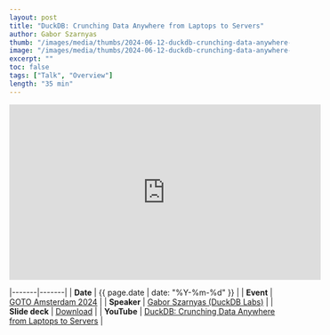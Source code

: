 ```yaml
---
layout: post
title: "DuckDB: Crunching Data Anywhere from Laptops to Servers"
author: Gabor Szarnyas
thumb: "/images/media/thumbs/2024-06-12-duckdb-crunching-data-anywhere-from-laptops-to-servers.png"
image: "/images/media/thumbs/2024-06-12-duckdb-crunching-data-anywhere-from-laptops-to-servers.png"
excerpt: ""
toc: false
tags: ["Talk", "Overview"]
length: "35 min"
---
```


<div class="video-container">
<iframe width="560" height="315" src="https://www.youtube-nocookie.com/embed/9Rdwh0rNaf0?si=7nUCLymvtVwG51nc" title="YouTube video player" frameborder="0" allow="accelerometer; autoplay; clipboard-write; encrypted-media; gyroscope; picture-in-picture; web-share" referrerpolicy="strict-origin-when-cross-origin" allowfullscreen></iframe>
</div>

|-------|-------|
| **Date** | {{ page.date | date: "%Y-%m-%d" }} |
| **Event** | [GOTO Amsterdam 2024](https://gotoams.nl/2024/) |
| **Speaker** | [Gabor Szarnyas (DuckDB Labs)](https://szarnyasg.org/) |
| **Slide deck** | [Download](https://blobs.duckdb.org/slides/goto-amsterdam-2024-duckdb-gabor-szarnyas.pdf) |
| **YouTube** | [DuckDB: Crunching Data Anywhere from Laptops to Servers](https://www.youtube.com/watch?v=9Rdwh0rNaf0) |
